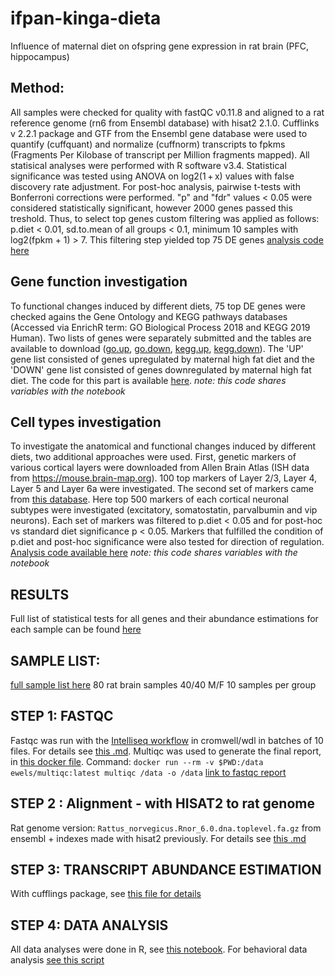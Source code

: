 # ifpan-kinga-dieta
Influence of maternal diet on ofspring gene expression in rat brain (PFC, hippocampus)

## Method:
All samples were checked for quality with fastQC v0.11.8 and aligned to a rat reference genome (rn6 from Ensembl database) with hisat2 2.1.0. Cufflinks v 2.2.1 package and GTF from the Ensembl gene database were used to quantify (cuffquant) and normalize (cuffnorm) transcripts to fpkms (Fragments Per Kilobase of transcript per Million fragments mapped). All statisical analyses were performed with R software v3.4. Statistical significance was tested using ANOVA on log2(1 + x) values with false discovery rate adjustment. For post-hoc analysis, pairwise t-tests with Bonferroni corrections were performed. "p" and "fdr" values < 0.05 were considered statistically significant, however 2000 genes passed this treshold. Thus, to select top genes custom filtering was applied as follows: p.diet < 0.01, sd.to.mean of all groups < 0.1, minimum 10 samples with log2(fpkm + 1) > 7. This filtering step yielded top 75 DE genes [analysis code here](kinga-dieta.Rmd)

## Gene function investigation
To  functional changes induced by different diets, 75 top DE genes were checked agains the Gene Ontology and KEGG pathways databases (Accessed via EnrichR term: GO Biological Process 2018 and KEGG 2019 Human). Two lists of genes were separately submitted and the tables are available to download ([go.up](http://149.156.177.112/projects/ifpan-kinga-dieta/analysis/GO_up.txt), [go.down](http://149.156.177.112/projects/ifpan-kinga-dieta/analysis/GO_down.txt), [kegg.up](http://149.156.177.112/projects/ifpan-kinga-dieta/analysis/KEGG_up.txt), [kegg.down](http://149.156.177.112/projects/ifpan-kinga-dieta/analysis/KEGG_down.txt)). The 'UP' gene list consisted of genes upregulated by maternal high fat diet and the 'DOWN' gene list consisted of genes downregulated by maternal high fat diet. The code for this part is available [here](
functional-gene-analysis.R). *note: this code shares variables with the notebook*

## Cell types investigation 
To investigate the anatomical and functional changes induced by different diets, two additional approaches were used. First, genetic markers of various cortical layers were downloaded from Allen Brain Atlas (ISH data from https://mouse.brain-map.org). 100 top markers of Layer 2/3, Layer 4, Layer 5 and Layer 6a were investigated. The second set of markers came from [this database](http://research-pub.gene.com/NeuronSubtypeTranscriptomes/#study/study/GSE122100/studyReport.html). Here top 500 markers of each cortical neuronal subtypes were investigated (excitatory, somatostatin, parvalbumin and vip neurons). Each set of markers was filtered to p.diet < 0.05 and for post-hoc vs standard diet significance p < 0.05. Markers that fulfilled the condition of p.diet and post-hoc significance were also tested for direction of regulation. [Analysis code available here](cell-types-investigation.R) *note: this code shares variables with the notebook*

## RESULTS
Full list of statistical tests for all genes and their abundance estimations for each sample can be found [here](http://149.156.177.112/projects/ifpan-kinga-dieta/analysis/all-genes-anova.csv)

## SAMPLE LIST:
[full sample list here](sample-list.tsv)
80 rat brain samples
40/40 M/F
10 samples per group

## STEP 1: FASTQC
Fastqc was run with the [Intelliseq workflow](https://gitlab.com/intelliseq/workflows/raw/master/src/main/wdl/tasks/quality-check-fastqc/v0.1/quality-check-fastqc.wdl) in cromwell/wdl in batches of 10 files. For details see [this .md](run-fastqc-wdl-in-batches.md). Multiqc was used to generate the final report, in [this docker file](https://hub.docker.com/r/ewels/multiqc). Command:
`docker run --rm -v $PWD:/data ewels/multiqc:latest multiqc /data -o /data`
[link to fastqc report](http://149.156.177.112/projects/ifpan-kinga-dieta/multiqc_report.html)

## STEP 2 : Alignment - with HISAT2 to rat genome
Rat genome version: `Rattus_norvegicus.Rnor_6.0.dna.toplevel.fa.gz` from ensembl + indexes made with hisat2 previously. For details see [this .md](run-hisat2.md)

## STEP 3: TRANSCRIPT ABUNDANCE ESTIMATION
With cufflings package, see [this file for details](run-cuffquant-and-cuffnorm.md)

## STEP 4: DATA ANALYSIS
All data analyses were done in R, see [this notebook](kinga-dieta.Rmd). For behavioral data analysis [see this script](behavioral-data-analysis.R)
